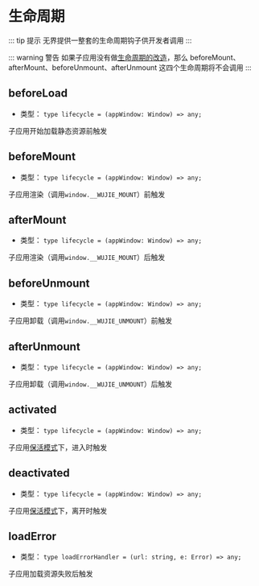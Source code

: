 # 生命周期

::: tip 提示
无界提供一整套的生命周期钩子供开发者调用
:::

::: warning 警告
如果子应用没有做[生命周期的改造](/guide/start.html#生命周期改造)，那么 beforeMount、afterMount、beforeUnmount、afterUnmount 这四个生命周期将不会调用
:::

## beforeLoad

- 类型： `type lifecycle = (appWindow: Window) => any;`

子应用开始加载静态资源前触发

## beforeMount

- 类型： `type lifecycle = (appWindow: Window) => any;`

子应用渲染（调用`window.__WUJIE_MOUNT`）前触发

## afterMount

- 类型： `type lifecycle = (appWindow: Window) => any;`

子应用渲染（调用`window.__WUJIE_MOUNT`）后触发

## beforeUnmount

- 类型： `type lifecycle = (appWindow: Window) => any;`

子应用卸载（调用`window.__WUJIE_UNMOUNT`）前触发

## afterUnmount

- 类型： `type lifecycle = (appWindow: Window) => any;`

子应用卸载（调用`window.__WUJIE_UNMOUNT`）后触发

## activated

- 类型： `type lifecycle = (appWindow: Window) => any;`

子应用[保活模式](/api/startApp.html#alive)下，进入时触发

## deactivated

- 类型： `type lifecycle = (appWindow: Window) => any;`

子应用[保活模式](/api/startApp.html#alive)下，离开时触发

## loadError

- 类型： `type loadErrorHandler = (url: string, e: Error) => any;`

子应用加载资源失败后触发
